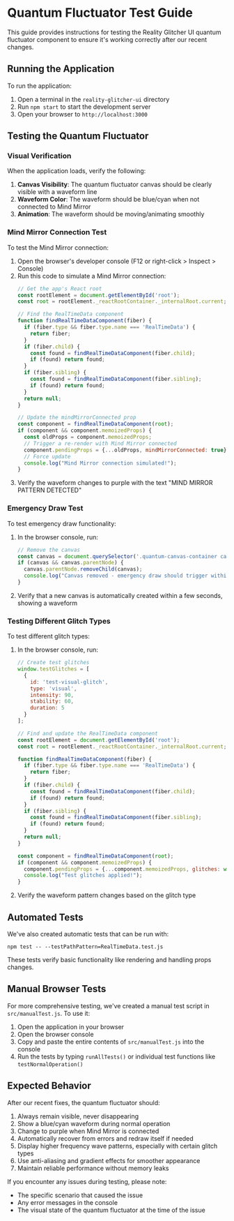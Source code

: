 # Quantum Fluctuator Test Guide

This guide provides instructions for testing the Reality Glitcher UI quantum fluctuator component to ensure it's working correctly after our recent changes.

## Running the Application

To run the application:

1. Open a terminal in the `reality-glitcher-ui` directory
2. Run `npm start` to start the development server
3. Open your browser to `http://localhost:3000`

## Testing the Quantum Fluctuator

### Visual Verification

When the application loads, verify the following:

1. **Canvas Visibility**: The quantum fluctuator canvas should be clearly visible with a waveform line
2. **Waveform Color**: The waveform should be blue/cyan when not connected to Mind Mirror
3. **Animation**: The waveform should be moving/animating smoothly

### Mind Mirror Connection Test

To test the Mind Mirror connection:

1. Open the browser's developer console (F12 or right-click > Inspect > Console)
2. Run this code to simulate a Mind Mirror connection:
   ```javascript
   // Get the app's React root
   const rootElement = document.getElementById('root');
   const root = rootElement._reactRootContainer._internalRoot.current;
   
   // Find the RealTimeData component
   function findRealTimeDataComponent(fiber) {
     if (fiber.type && fiber.type.name === 'RealTimeData') {
       return fiber;
     }
     if (fiber.child) {
       const found = findRealTimeDataComponent(fiber.child);
       if (found) return found;
     }
     if (fiber.sibling) {
       const found = findRealTimeDataComponent(fiber.sibling);
       if (found) return found;
     }
     return null;
   }
   
   // Update the mindMirrorConnected prop
   const component = findRealTimeDataComponent(root);
   if (component && component.memoizedProps) {
     const oldProps = component.memoizedProps;
     // Trigger a re-render with Mind Mirror connected
     component.pendingProps = {...oldProps, mindMirrorConnected: true};
     // Force update
     console.log("Mind Mirror connection simulated!");
   }
   ```
3. Verify the waveform changes to purple with the text "MIND MIRROR PATTERN DETECTED"

### Emergency Draw Test

To test emergency draw functionality:

1. In the browser console, run:
   ```javascript
   // Remove the canvas
   const canvas = document.querySelector('.quantum-canvas-container canvas');
   if (canvas && canvas.parentNode) {
     canvas.parentNode.removeChild(canvas);
     console.log("Canvas removed - emergency draw should trigger within 3 seconds");
   }
   ```
2. Verify that a new canvas is automatically created within a few seconds, showing a waveform

### Testing Different Glitch Types

To test different glitch types:

1. In the browser console, run:
   ```javascript
   // Create test glitches
   window.testGlitches = [
     {
       id: 'test-visual-glitch',
       type: 'visual',
       intensity: 90,
       stability: 60,
       duration: 5
     }
   ];
   
   // Find and update the RealTimeData component
   const rootElement = document.getElementById('root');
   const root = rootElement._reactRootContainer._internalRoot.current;
   
   function findRealTimeDataComponent(fiber) {
     if (fiber.type && fiber.type.name === 'RealTimeData') {
       return fiber;
     }
     if (fiber.child) {
       const found = findRealTimeDataComponent(fiber.child);
       if (found) return found;
     }
     if (fiber.sibling) {
       const found = findRealTimeDataComponent(fiber.sibling);
       if (found) return found;
     }
     return null;
   }
   
   const component = findRealTimeDataComponent(root);
   if (component && component.memoizedProps) {
     component.pendingProps = {...component.memoizedProps, glitches: window.testGlitches};
     console.log("Test glitches applied!");
   }
   ```
2. Verify the waveform pattern changes based on the glitch type

## Automated Tests

We've also created automatic tests that can be run with:

```
npm test -- --testPathPattern=RealTimeData.test.js
```

These tests verify basic functionality like rendering and handling props changes.

## Manual Browser Tests

For more comprehensive testing, we've created a manual test script in `src/manualTest.js`. To use it:

1. Open the application in your browser
2. Open the browser console
3. Copy and paste the entire contents of `src/manualTest.js` into the console
4. Run the tests by typing `runAllTests()` or individual test functions like `testNormalOperation()`

## Expected Behavior

After our recent fixes, the quantum fluctuator should:

1. Always remain visible, never disappearing
2. Show a blue/cyan waveform during normal operation
3. Change to purple when Mind Mirror is connected
4. Automatically recover from errors and redraw itself if needed
5. Display higher frequency wave patterns, especially with certain glitch types
6. Use anti-aliasing and gradient effects for smoother appearance
7. Maintain reliable performance without memory leaks

If you encounter any issues during testing, please note:
- The specific scenario that caused the issue
- Any error messages in the console
- The visual state of the quantum fluctuator at the time of the issue 